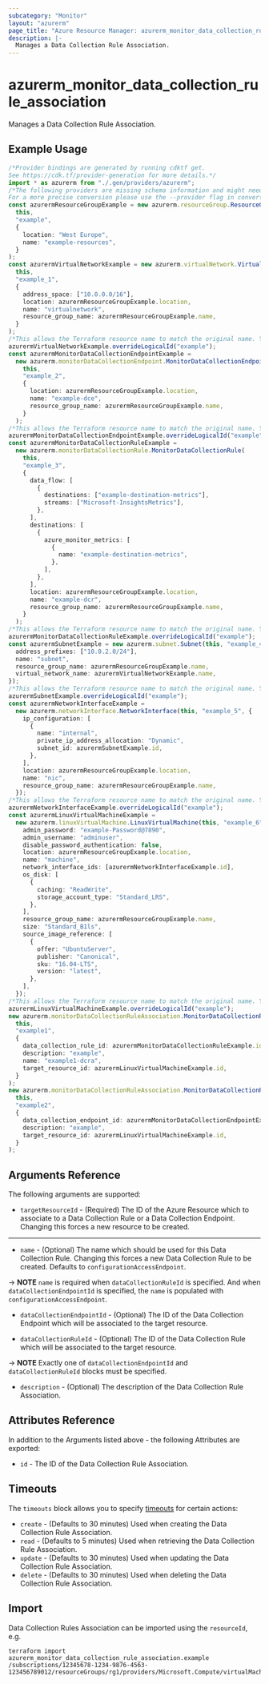 ```yaml
---
subcategory: "Monitor"
layout: "azurerm"
page_title: "Azure Resource Manager: azurerm_monitor_data_collection_rule_association"
description: |-
  Manages a Data Collection Rule Association.
---
```


# azurerm\_monitor\_data\_collection\_rule\_association

Manages a Data Collection Rule Association.

## Example Usage

```typescript
/*Provider bindings are generated by running cdktf get.
See https://cdk.tf/provider-generation for more details.*/
import * as azurerm from "./.gen/providers/azurerm";
/*The following providers are missing schema information and might need manual adjustments to synthesize correctly: azurerm.
For a more precise conversion please use the --provider flag in convert.*/
const azurermResourceGroupExample = new azurerm.resourceGroup.ResourceGroup(
  this,
  "example",
  {
    location: "West Europe",
    name: "example-resources",
  }
);
const azurermVirtualNetworkExample = new azurerm.virtualNetwork.VirtualNetwork(
  this,
  "example_1",
  {
    address_space: ["10.0.0.0/16"],
    location: azurermResourceGroupExample.location,
    name: "virtualnetwork",
    resource_group_name: azurermResourceGroupExample.name,
  }
);
/*This allows the Terraform resource name to match the original name. You can remove the call if you don't need them to match.*/
azurermVirtualNetworkExample.overrideLogicalId("example");
const azurermMonitorDataCollectionEndpointExample =
  new azurerm.monitorDataCollectionEndpoint.MonitorDataCollectionEndpoint(
    this,
    "example_2",
    {
      location: azurermResourceGroupExample.location,
      name: "example-dce",
      resource_group_name: azurermResourceGroupExample.name,
    }
  );
/*This allows the Terraform resource name to match the original name. You can remove the call if you don't need them to match.*/
azurermMonitorDataCollectionEndpointExample.overrideLogicalId("example");
const azurermMonitorDataCollectionRuleExample =
  new azurerm.monitorDataCollectionRule.MonitorDataCollectionRule(
    this,
    "example_3",
    {
      data_flow: [
        {
          destinations: ["example-destination-metrics"],
          streams: ["Microsoft-InsightsMetrics"],
        },
      ],
      destinations: [
        {
          azure_monitor_metrics: [
            {
              name: "example-destination-metrics",
            },
          ],
        },
      ],
      location: azurermResourceGroupExample.location,
      name: "example-dcr",
      resource_group_name: azurermResourceGroupExample.name,
    }
  );
/*This allows the Terraform resource name to match the original name. You can remove the call if you don't need them to match.*/
azurermMonitorDataCollectionRuleExample.overrideLogicalId("example");
const azurermSubnetExample = new azurerm.subnet.Subnet(this, "example_4", {
  address_prefixes: ["10.0.2.0/24"],
  name: "subnet",
  resource_group_name: azurermResourceGroupExample.name,
  virtual_network_name: azurermVirtualNetworkExample.name,
});
/*This allows the Terraform resource name to match the original name. You can remove the call if you don't need them to match.*/
azurermSubnetExample.overrideLogicalId("example");
const azurermNetworkInterfaceExample =
  new azurerm.networkInterface.NetworkInterface(this, "example_5", {
    ip_configuration: [
      {
        name: "internal",
        private_ip_address_allocation: "Dynamic",
        subnet_id: azurermSubnetExample.id,
      },
    ],
    location: azurermResourceGroupExample.location,
    name: "nic",
    resource_group_name: azurermResourceGroupExample.name,
  });
/*This allows the Terraform resource name to match the original name. You can remove the call if you don't need them to match.*/
azurermNetworkInterfaceExample.overrideLogicalId("example");
const azurermLinuxVirtualMachineExample =
  new azurerm.linuxVirtualMachine.LinuxVirtualMachine(this, "example_6", {
    admin_password: "example-Password@7890",
    admin_username: "adminuser",
    disable_password_authentication: false,
    location: azurermResourceGroupExample.location,
    name: "machine",
    network_interface_ids: [azurermNetworkInterfaceExample.id],
    os_disk: [
      {
        caching: "ReadWrite",
        storage_account_type: "Standard_LRS",
      },
    ],
    resource_group_name: azurermResourceGroupExample.name,
    size: "Standard_B1ls",
    source_image_reference: [
      {
        offer: "UbuntuServer",
        publisher: "Canonical",
        sku: "16.04-LTS",
        version: "latest",
      },
    ],
  });
/*This allows the Terraform resource name to match the original name. You can remove the call if you don't need them to match.*/
azurermLinuxVirtualMachineExample.overrideLogicalId("example");
new azurerm.monitorDataCollectionRuleAssociation.MonitorDataCollectionRuleAssociation(
  this,
  "example1",
  {
    data_collection_rule_id: azurermMonitorDataCollectionRuleExample.id,
    description: "example",
    name: "example1-dcra",
    target_resource_id: azurermLinuxVirtualMachineExample.id,
  }
);
new azurerm.monitorDataCollectionRuleAssociation.MonitorDataCollectionRuleAssociation(
  this,
  "example2",
  {
    data_collection_endpoint_id: azurermMonitorDataCollectionEndpointExample.id,
    description: "example",
    target_resource_id: azurermLinuxVirtualMachineExample.id,
  }
);

```

## Arguments Reference

The following arguments are supported:

* `targetResourceId` - (Required) The ID of the Azure Resource which to associate to a Data Collection Rule or a Data Collection Endpoint. Changing this forces a new resource to be created.

***

* `name` - (Optional) The name which should be used for this Data Collection Rule. Changing this forces a new Data Collection Rule to be created. Defaults to `configurationAccessEndpoint`.

\-> **NOTE** `name` is required when `dataCollectionRuleId` is specified. And when `dataCollectionEndpointId` is specified, the `name` is populated with `configurationAccessEndpoint`.

*   `dataCollectionEndpointId` - (Optional) The ID of the Data Collection Endpoint which will be associated to the target resource.

*   `dataCollectionRuleId` - (Optional) The ID of the Data Collection Rule which will be associated to the target resource.

\-> **NOTE** Exactly one of `dataCollectionEndpointId` and `dataCollectionRuleId` blocks must be specified.

* `description` - (Optional) The description of the Data Collection Rule Association.

## Attributes Reference

In addition to the Arguments listed above - the following Attributes are exported:

* `id` - The ID of the Data Collection Rule Association.

## Timeouts

The `timeouts` block allows you to specify [timeouts](https://www.terraform.io/language/resources/syntax#operation-timeouts) for certain actions:

* `create` - (Defaults to 30 minutes) Used when creating the Data Collection Rule Association.
* `read` - (Defaults to 5 minutes) Used when retrieving the Data Collection Rule Association.
* `update` - (Defaults to 30 minutes) Used when updating the Data Collection Rule Association.
* `delete` - (Defaults to 30 minutes) Used when deleting the Data Collection Rule Association.

## Import

Data Collection Rules Association can be imported using the `resourceId`, e.g.

```shell
terraform import azurerm_monitor_data_collection_rule_association.example /subscriptions/12345678-1234-9876-4563-123456789012/resourceGroups/rg1/providers/Microsoft.Compute/virtualMachines/vm1/providers/Microsoft.Insights/dataCollectionRuleAssociations/dca1
```
